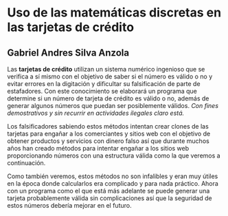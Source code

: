 # Uso de las matemáticas discretas en las tarjetas de crédito
## Gabriel Andres Silva Anzola

Las **tarjetas de crédito** utilizan un sistema numérico ingenioso que se verifica a sí mismo con el objetivo de saber si el número es válido o no y evitar errores en la digitación y dificultar su falsificación de parte de estafadores. Con este conocimiento se elaborará un programa que determine si un número de tarjeta de crédito es válido o no, además de generar algunos números que puedan ser posiblemente válidos. _Con fines demostrativos y sin recurrir en actividades ilegales claro está._

Los falsificadores sabiendo estos métodos intentan crear clones de las tarjetas para engañar a los comerciantes y sitios web con el objetivo de obtener productos y servicios con dinero falso así que durante muchos años han creado métodos para intentar engañar a los sitios web proporcionando números con una estructura válida como la que veremos a continuación.

Como también veremos, estos métodos no son infalibles y eran muy útiles en la época donde calcularlos era complicado y para nada práctico. Ahora con un programa como el que está más adelante se puede generar una tarjeta probablemente válida sin complicaciones así que la seguridad de estos números debería mejorar en el futuro.
